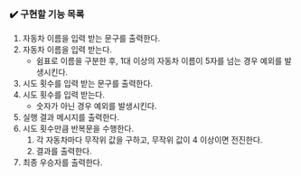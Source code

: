 ### ✔️ 구현할 기능 목록

1. 자동차 이름을 입력 받는 문구를 출력한다.
2. 자동차 이름을 입력 받는다.
   - 쉼표로 이름을 구분한 후, 1대 이상의 자동차 이름이 5자를 넘는 경우 예외를 발생시킨다.
3. 시도 횟수를 입력 받는 문구를 출력한다.
4. 시도 횟수를 입력 받는다.
   - 숫자가 아닌 경우 예외를 발생시킨다.
5. 실행 결과 메시지를 출력한다.
6. 시도 횟수만큼 반복문을 수행한다.
   1. 각 자동차마다 무작위 값을 구하고, 무작위 값이 4 이상이면 전진한다.
   2. 결과를 출력한다.
7. 최종 우승자를 출력한다.